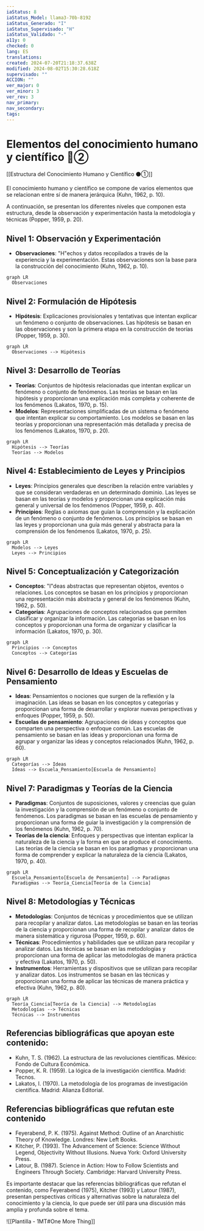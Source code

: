 ```yaml
---
iaStatus: 8
iaStatus_Model: llama3-70b-8192
iaStatus_Generado: "I"
iaStatus_Supervisado: "H"
iaStatus_Validado: "-"
a11y: 0
checked: 0
lang: ES
translations: 
created: 2024-07-20T21:18:37.638Z
modified: 2024-08-02T15:30:28.618Z
supervisado: ""
ACCION: ""
ver_major: 0
ver_minor: 3
ver_rev: 3
nav_primary: 
nav_secondary: 
tags:
---
```

# Elementos del conocimiento humano y científico  🔴②

[[Estructura del Conocimiento Humano y Científico ⚫①]]

El conocimiento humano y científico se compone de varios elementos que se relacionan entre sí de manera jerárquica (Kuhn, 1962, p. 10).

A continuación, se presentan los diferentes niveles que componen esta estructura, desde la observación y experimentación hasta la metodología y técnicas (Popper, 1959, p. 20).

## Nivel 1: Observación y Experimentación

* **Observaciones**: "H"echos y datos recopilados a través de la experiencia y la experimentación. Estas observaciones son la base para la construcción del conocimiento (Kuhn, 1962, p. 10).

```mermaid
graph LR
  Observaciones
```
## Nivel 2: Formulación de Hipótesis

* **Hipótesis**: Explicaciones provisionales y tentativas que intentan explicar un fenómeno o conjunto de observaciones. Las hipótesis se basan en las observaciones y son la primera etapa en la construcción de teorías (Popper, 1959, p. 30).

```mermaid
graph LR
  Observaciones --> Hipótesis
```

## Nivel 3: Desarrollo de Teorías

* **Teorías**: Conjuntos de hipótesis relacionadas que intentan explicar un fenómeno o conjunto de fenómenos. Las teorías se basan en las hipótesis y proporcionan una explicación más completa y coherente de los fenómenos (Lakatos, 1970, p. 15).
* **Modelos**: Representaciones simplificadas de un sistema o fenómeno que intentan explicar su comportamiento. Los modelos se basan en las teorías y proporcionan una representación más detallada y precisa de los fenómenos (Lakatos, 1970, p. 20).

```mermaid
graph LR
  Hipótesis --> Teorías
  Teorías --> Modelos
```

## Nivel 4: Establecimiento de Leyes y Principios

* **Leyes**: Principios generales que describen la relación entre variables y que se consideran verdaderas en un determinado dominio. Las leyes se basan en las teorías y modelos y proporcionan una explicación más general y universal de los fenómenos (Popper, 1959, p. 40).
* **Principios**: Reglas o axiomas que guían la comprensión y la explicación de un fenómeno o conjunto de fenómenos. Los principios se basan en las leyes y proporcionan una guía más general y abstracta para la comprensión de los fenómenos (Lakatos, 1970, p. 25).

```mermaid
graph LR
  Modelos --> Leyes
  Leyes --> Principios
```

## Nivel 5: Conceptualización y Categorización

* **Conceptos**: "I"deas abstractas que representan objetos, eventos o relaciones. Los conceptos se basan en los principios y proporcionan una representación más abstracta y general de los fenómenos (Kuhn, 1962, p. 50).
* **Categorías**: Agrupaciones de conceptos relacionados que permiten clasificar y organizar la información. Las categorías se basan en los conceptos y proporcionan una forma de organizar y clasificar la información (Lakatos, 1970, p. 30).

```mermaid
graph LR
  Principios --> Conceptos
  Conceptos --> Categorías
```
## Nivel 6: Desarrollo de Ideas y Escuelas de Pensamiento

* **Ideas**: Pensamientos o nociones que surgen de la reflexión y la imaginación. Las ideas se basan en los conceptos y categorías y proporcionan una forma de desarrollar y explorar nuevas perspectivas y enfoques (Popper, 1959, p. 50).
* **Escuelas de pensamiento**: Agrupaciones de ideas y conceptos que comparten una perspectiva o enfoque común. Las escuelas de pensamiento se basan en las ideas y proporcionan una forma de agrupar y organizar las ideas y conceptos relacionados (Kuhn, 1962, p. 60).

```mermaid
graph LR
  Categorías --> Ideas
  Ideas --> Escuela_Pensamiento[Escuela de Pensamiento]
```
## Nivel 7: Paradigmas y Teorías de la Ciencia

* **Paradigmas**: Conjuntos de suposiciones, valores y creencias que guían la investigación y la comprensión de un fenómeno o conjunto de fenómenos. Los paradigmas se basan en las escuelas de pensamiento y proporcionan una forma de guiar la investigación y la comprensión de los fenómenos (Kuhn, 1962, p. 70).
* **Teorías de la ciencia**: Enfoques y perspectivas que intentan explicar la naturaleza de la ciencia y la forma en que se produce el conocimiento. Las teorías de la ciencia se basan en los paradigmas y proporcionan una forma de comprender y explicar la naturaleza de la ciencia (Lakatos, 1970, p. 40).

```mermaid
graph LR
  Escuela_Pensamiento[Escuela de Pensamiento] --> Paradigmas
  Paradigmas --> Teoría_Ciencia[Teoría de la Ciencia]
```
## Nivel 8: Metodologías y Técnicas

* **Metodologías**: Conjuntos de técnicas y procedimientos que se utilizan para recopilar y analizar datos. Las metodologías se basan en las teorías de la ciencia y proporcionan una forma de recopilar y analizar datos de manera sistemática y rigurosa (Popper, 1959, p. 60).
* **Técnicas**: Procedimientos y habilidades que se utilizan para recopilar y analizar datos. Las técnicas se basan en las metodologías y proporcionan una forma de aplicar las metodologías de manera práctica y efectiva (Lakatos, 1970, p. 50).
* **Instrumentos**: Herramientas y dispositivos que se utilizan para recopilar y analizar datos. Los instrumentos se basan en las técnicas y proporcionan una forma de aplicar las técnicas de manera práctica y efectiva (Kuhn, 1962, p. 80).

```mermaid
graph LR
  Teoría_Ciencia[Teoría de la Ciencia] --> Metodologías
  Metodologías --> Técnicas
  Técnicas --> Instrumentos
```

## Referencias bibliográficas que apoyan este contenido:

* Kuhn, T. S. (1962). La estructura de las revoluciones científicas. México: Fondo de Cultura Económica.
* Popper, K. R. (1959). La lógica de la investigación científica. Madrid: Tecnos.
* Lakatos, I. (1970). La metodología de los programas de investigación científica. Madrid: Alianza Editorial.

## Referencias bibliográficas que refutan este contenido

* Feyerabend, P. K. (1975). Against Method: Outline of an Anarchistic Theory of Knowledge. Londres: New Left Books.
* Kitcher, P. (1993). The Advancement of Science: Science Without Legend, Objectivity Without Illusions. Nueva York: Oxford University Press.
* Latour, B. (1987). Science in Action: How to Follow Scientists and Engineers Through Society. Cambridge: Harvard University Press.

Es importante destacar que las referencias bibliográficas que refutan el contenido, como Feyerabend (1975), Kitcher (1993) y Latour (1987), presentan perspectivas críticas y alternativas sobre la naturaleza del conocimiento y la ciencia, lo que puede ser útil para una discusión más amplia y profunda sobre el tema.

![[Plantilla - 1MT#One More Thing]]